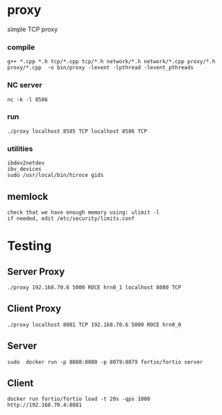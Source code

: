 # proxy

simple TCP proxy

### compile
    g++ *.cpp *.h tcp/*.cpp tcp/*.h network/*.h network/*.cpp proxy/*.h proxy/*.cpp  -o bin/proxy -levent -lpthread -levent_pthreads


### NC server
    nc -k -l 8586


### run
    ./proxy localhost 8585 TCP localhost 8586 TCP



### utilities

    ibdev2netdev
    ibv_devices
    sudo /usr/local/bin/hiroce gids


## memlock
    check that we have enough memory using: ulimit -l
    if needed, edit /etc/security/limits.conf


# Testing

## Server Proxy
    ./proxy 192.168.70.6 5000 ROCE hrn0_1 localhost 8080 TCP

## Client Proxy
    ./proxy localhost 8081 TCP 192.168.70.6 5000 ROCE hrn0_0


## Server
    sudo  docker run -p 8080:8080 -p 8079:8079 fortio/fortio server

## Client
    docker run fortio/fortio load -t 20s -qps 1000 http://192.168.70.4:8081
